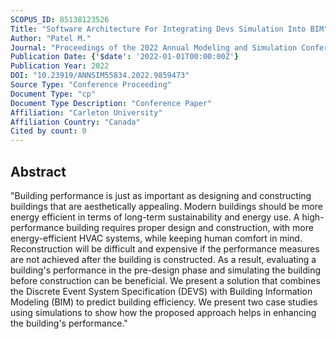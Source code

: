 ```yaml
---
SCOPUS_ID: 85138123526
Title: "Software Architecture For Integrating Devs Simulation Into BIM"
Author: "Patel M."
Journal: "Proceedings of the 2022 Annual Modeling and Simulation Conference, ANNSIM 2022"
Publication Date: {'$date': '2022-01-01T00:00:00Z'}
Publication Year: 2022
DOI: "10.23919/ANNSIM55834.2022.9859473"
Source Type: "Conference Proceeding"
Document Type: "cp"
Document Type Description: "Conference Paper"
Affiliation: "Carleton University"
Affiliation Country: "Canada"
Cited by count: 0
---
```


## Abstract
"Building performance is just as important as designing and constructing buildings that are aesthetically appealing. Modern buildings should be more energy efficient in terms of long-term sustainability and energy use. A high-performance building requires proper design and construction, with more energy-efficient HVAC systems, while keeping human comfort in mind. Reconstruction will be difficult and expensive if the performance measures are not achieved after the building is constructed. As a result, evaluating a building's performance in the pre-design phase and simulating the building before construction can be beneficial. We present a solution that combines the Discrete Event System Specification (DEVS) with Building Information Modeling (BIM) to predict building efficiency. We present two case studies using simulations to show how the proposed approach helps in enhancing the building's performance."
